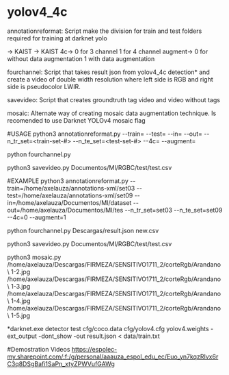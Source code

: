 # yolov4_4c

annotationreformat:
Script make the division for train and test folders required for training at darknet yolo

<path-to-train-dataset-lwir-visible> -> KAIST 
<path-to-test-dataset-lwir-visible> -> KAIST
4c->	0 for 3 channel
	1 for 4 channel
augment->	0 for without data augmentation
		1  with data augmentation
		

fourchannel:
Script that takes result json from yolov4_4c detection* and create a video of double width resolution where left side is RGB and right side is pseudocolor LWIR.


savevideo:
Script that creates groundtruth tag video and video without tags 

	
mosaic:
Alternate way of creating mosaic data augmentation technique. Is recomended to use Darknet YOLOv4 mosaic flag

#USAGE
python3 annotationreformat.py --train=<path-to-train-xml-annotation> --test=<path-to-test-xml-annotation> --in=<path-to-train-dataset> --out=<path-store-yolo-folders-test-train-img-txt> --n_tr_set=<train-set-#> --n_te_set=<test-set-#> --4c=<bool> --augment=<bool>


python fourchannel.py <detection-json-from-darknetyolo> <csv-path-to-images> 


python3 savevideo.py Documentos/MI/RGBC/test/test.csv


#EXAMPLE
python3 annotationreformat.py --train=/home/axelauza/annotations-xml/set03 --test=/home/axelauza/annotations-xml/set09 --in=/home/axelauza/Documentos/MI/dataset --out=/home/axelauza/Documentos/MI/tes --n_tr_set=set03 --n_te_set=set09 --4c=0 --augment=1


python fourchannel.py Descargas/result.json new.csv 


python3 savevideo.py Documentos/MI/RGBC/test/test.csv


python3 mosaic.py /home/axelauza/Descargas/FIRMEZA/SENSITIVO1711_2/corteRgb/Arandano\ 1-2.jpg  /home/axelauza/Descargas/FIRMEZA/SENSITIVO1711_2/corteRgb/Arandano\ 1-3.jpg  /home/axelauza/Descargas/FIRMEZA/SENSITIVO1711_2/corteRgb/Arandano\ 1-4.jpg  /home/axelauza/Descargas/FIRMEZA/SENSITIVO1711_2/corteRgb/Arandano\ 1-5.jpg



*darknet.exe detector test cfg/coco.data cfg/yolov4.cfg yolov4.weights -ext_output -dont_show -out result.json < data/train.txt


#Demostration Videos 
https://espolec-my.sharepoint.com/:f:/g/personal/aaauza_espol_edu_ec/Euo_yn7kqzRIvx6rC3q8DSgBafi1SaPn_xtyZPWVufGAWg
